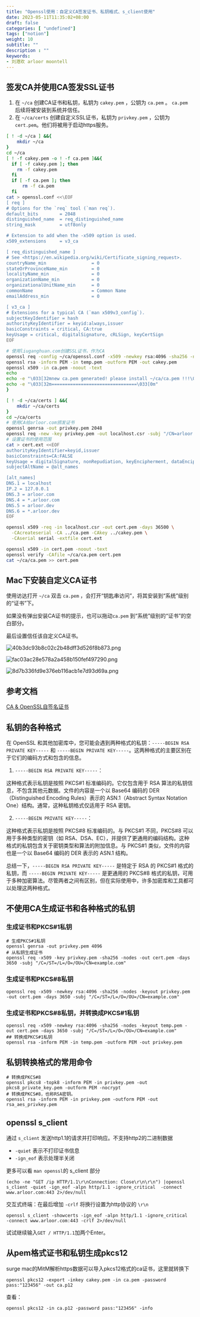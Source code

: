 ```yaml
---
title: "Openssl使用：自定义CA签发证书、私钥格式、s_client使用"
date: 2023-05-11T11:35:02+08:00
draft: false
categories: [ "undefined"]
tags: ["notion"]
weight: 10
subtitle: ""
description : ""
keywords:
- 刘港欢 arloor moontell
---
```


## 签发CA并使用CA签发SSL证书

1. 在 `~/ca` 创建CA证书和私钥，私钥为 `cakey.pem` ，公钥为 `ca.pem` 。 `ca.pem` 后续将被安装到系统并信任。
2. 在 `~/ca/certs` 创建自定义SSL证书，私钥为 `privkey.pem` ，公钥为 `cert.pem`。他们将被用于启动https服务。

```bash
[ ! -d ~/ca ] &&{
    mkdir ~/ca
}
cd ~/ca
[ ! -f cakey.pem -o ! -f ca.pem ]&&{
  if [ -f cakey.pem ]; then
    rm -f cakey.pem
  fi
  if [ -f ca.pem ]; then
      rm -f ca.pem
  fi
cat > openssl.conf <<\EOF
[ req ]
# Options for the `req` tool (`man req`).
default_bits        = 2048
distinguished_name  = req_distinguished_name
string_mask         = utf8only

# Extension to add when the -x509 option is used.
x509_extensions     = v3_ca

[ req_distinguished_name ]
# See <https://en.wikipedia.org/wiki/Certificate_signing_request>.
countryName_min                 = 0
stateOrProvinceName_min         = 0
localityName_min                = 0
organizationName_min            = 0
organizationalUnitName_min      = 0
commonName                      = Common Name
emailAddress_min                = 0

[ v3_ca ]
# Extensions for a typical CA (`man x509v3_config`).
subjectKeyIdentifier = hash
authorityKeyIdentifier = keyid:always,issuer
basicConstraints = critical, CA:true
keyUsage = critical, digitalSignature, cRLSign, keyCertSign
EOF

# 使用liuganghuan.com创建SSL证书，作为CA
openssl req -config ~/ca/openssl.conf -x509 -newkey rsa:4096 -sha256 -nodes -keyout temp.pem -extensions v3_ca -out ca.pem -days 36500 -subj "/CN=liuganghuan"
openssl rsa -inform PEM -in temp.pem -outform PEM -out cakey.pem
openssl x509 -in ca.pem -noout -text
echo 
echo -e "\033[32mnew ca.pem generated! please install ~/ca/ca.pem !!!\033[0m"
echo -e "\033[32m================================\033[0m"
}

[ ! -d ~/ca/certs ] &&{
    mkdir ~/ca/certs
}
cd ~/ca/certs
# 使用CA给arloor.com颁发证书
openssl genrsa -out privkey.pem 2048
openssl req -new -key privkey.pem -out localhost.csr -subj "/CN=arloor.com"
# 设置证书的使用范围
cat > cert.ext <<EOF
authorityKeyIdentifier=keyid,issuer
basicConstraints=CA:FALSE
keyUsage = digitalSignature, nonRepudiation, keyEncipherment, dataEncipherment
subjectAltName = @alt_names

[alt_names]
DNS.1 = localhost
IP.2 = 127.0.0.1
DNS.3 = arloor.com
DNS.4 = *.arloor.com
DNS.5 = arloor.dev
DNS.6 = *.arloor.dev
EOF

openssl x509 -req -in localhost.csr -out cert.pem -days 36500 \
  -CAcreateserial -CA ../ca.pem -CAkey ../cakey.pem \
  -CAserial serial -extfile cert.ext

openssl x509 -in cert.pem -noout -text
openssl verify -CAfile ~/ca/ca.pem cert.pem
cat ~/ca/ca.pem >> cert.pem
```

## Mac下安装自定义CA证书

使用访达打开 `~/ca` 双击 `ca.pem` ，会打开“钥匙串访问”，将其安装到“系统”级别的“证书”下。

如果没有弹出安装CA证书的提示，也可以拖动`ca.pem` 到“系统”级别的“证书”的空白部分。

最后设置信任该自定义CA证书。

![40b3dc93b8c02c2b48dff3d526f8b873.png](/img/40b3dc93b8c02c2b48dff3d526f8b873.png)

![fac03ac28e578a2a458b150fef497290.png](/img/fac03ac28e578a2a458b150fef497290.png)

![8d7b336fd9e376eb116acb1e7d93d69a.png](/img/8d7b336fd9e376eb116acb1e7d93d69a.png)

## 参考文档

[CA & OpenSSL自签名证书](https://juejin.cn/post/7092789498823573518#heading-20)

## 私钥的各种格式

在 OpenSSL 和其他加密库中，您可能会遇到两种格式的私钥：`-----BEGIN RSA PRIVATE KEY-----` 和 `-----BEGIN PRIVATE KEY-----`。这两种格式的主要区别在于它们的编码方式和包含的信息。

1. `-----BEGIN RSA PRIVATE KEY-----`：

这种格式表示私钥是按照 PKCS#1 标准编码的。它仅包含用于 RSA 算法的私钥信息，不包含其他元数据。文件的内容是一个以 Base64 编码的 DER（Distinguished Encoding Rules）表示的 ASN.1（Abstract Syntax Notation One）结构。通常，这种私钥格式仅适用于 RSA 密钥。

2. `-----BEGIN PRIVATE KEY-----`：

这种格式表示私钥是按照 PKCS#8 标准编码的。与 PKCS#1 不同，PKCS#8 可以用于多种类型的密钥（如 RSA、DSA、EC），并提供了更通用的编码结构。这种格式的私钥包含关于密钥类型和算法的附加信息。与 PKCS#1 类似，文件的内容也是一个以 Base64 编码的 DER 表示的 ASN.1 结构。

总结一下，`-----BEGIN RSA PRIVATE KEY-----` 是特定于 RSA 的 PKCS#1 格式的私钥，而 `-----BEGIN PRIVATE KEY-----` 是更通用的 PKCS#8 格式的私钥，可用于多种加密算法。尽管两者之间有区别，但在实际使用中，许多加密库和工具都可以处理这两种格式。

## 不使用CA生成证书和各种格式的私钥

### 生成证书和PKCS#1私钥

```shell
# 生成PKCS#1私钥
openssl genrsa -out privkey.pem 4096
# 从私钥生成证书
openssl req -x509 -key privkey.pem -sha256 -nodes -out cert.pem -days 3650 -subj "/C=/ST=/L=/O=/OU=/CN=example.com"
```

### 生成证书和PKCS#8私钥

```shell
openssl req -x509 -newkey rsa:4096 -sha256 -nodes -keyout privkey.pem -out cert.pem -days 3650 -subj "/C=/ST=/L=/O=/OU=/CN=example.com"
```

### 生成证书和PKCS#8私钥，并转换成PKCS#1私钥

```shell
openssl req -x509 -newkey rsa:4096 -sha256 -nodes -keyout temp.pem -out cert.pem -days 3650 -subj "/C=/ST=/L=/O=/OU=/CN=example.com"
## 转换成PKCS#1私钥
openssl rsa -inform PEM -in temp.pem -outform PEM -out privkey.pem
```


## 私钥转换格式的常用命令

```shell
# 转换成PKCS#8
openssl pkcs8 -topk8 -inform PEM -in privkey.pem -out pkcs8_private_key.pem -outform PEM -nocrypt
# 转换成PKCS#8，也称RSA密钥。
openssl rsa -inform PEM -in privkey.pem -outform PEM -out rsa_aes_privkey.pem
```


## openssl s_client

通过 `s_client` 发送http1.1的请求并打印响应。不支持http2的二进制数据

- `-quiet` 表示不打印证书信息
- `-ign_eof` 表示处理半关闭

更多可以看 `man openssl`的 s_client 部分

```shell
(echo -ne "GET /ip HTTP/1.1\r\nConnection: Close\r\n\r\n") |openssl s_client -quiet -ign_eof -alpn http/1.1 -ignore_critical  -connect www.arloor.com:443 2>/dev/null
```

交互式终端：在最后增加 `-crlf` 将换行设置为http协议的 `\r\n`

```shell
openssl s_client -showcerts -ign_eof -alpn http/1.1 -ignore_critical  -connect www.arloor.com:443 -crlf 2>/dev/null
```

试试继续输入`GET / HTTP/1.1`加两个Enter。


## 从pem格式证书和私钥生成pkcs12

surge mac的MitM解析https数据可以导入pkcs12格式的ca证书，这里就转换下

```shell
openssl pkcs12 -export -inkey cakey.pem -in ca.pem -password pass:"123456" -out ca.p12
```

查看：

```shell
openssl pkcs12 -in ca.p12 -password pass:"123456" -info
```